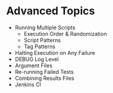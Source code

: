 # Advanced Topics
- Running Multiple Scripts
  - Execution Order & Randomization
  - Script Patterns
  - Tag Patterns
- Halting Execution on Any Failure
- DEBUG Log Level
- Argument Files
- Re-running Failed Tests
- Combining Results Files
- Jenkins CI